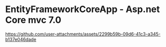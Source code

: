 # EntityFrameworkCoreApp - Asp.net Core mvc 7.0


https://github.com/user-attachments/assets/2299b59b-09d6-41c3-a345-b137e046dade

